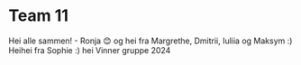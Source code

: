 # Team 11

Hei alle sammen! - Ronja 😊 og hei fra Margrethe, Dmitrii, Iuliia og Maksym :) 
Heihei fra Sophie :)
hei
Vinner gruppe 2024
